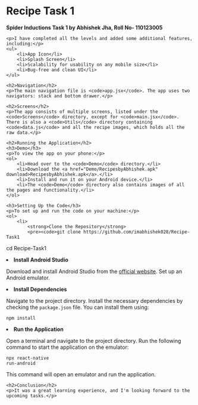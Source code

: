 <!DOCTYPE html>
<html lang="en">
<head>
    <meta charset="UTF-8">
    <meta name="viewport" content="width=device-width, initial-scale=1.0">
    <title>Recipe Task 1 - Abhishek Jha</title>
</head>
<body>
    <h1>Recipe Task 1</h1>
    <p><strong>Spider Inductions Task 1 by Abhishek Jha, Roll No- 110123005</strong></p>

    <p>I have completed all the levels and added some additional features, including:</p>
    <ul>
        <li>App Icon</li>
        <li>Splash Screen</li>
        <li>Scalability for usability on any mobile size</li>
        <li>Bug-free and clean UI</li>
    </ul>

    <h2>Navigation</h2>
    <p>The main navigation file is <code>app.jsx</code>. The app uses two navigators: stack and bottom drawer.</p>

    <h2>Screens</h2>
    <p>The app consists of multiple screens, listed under the <code>Screens</code> directory, except for <code>main.jsx</code>. There is also a <code>Utils</code> directory containing <code>data.js</code> and all the recipe images, which holds all the raw data.</p>

    <h2>Running the Application</h2>
    <h3>Demo</h3>
    <p>To view the app on your phone:</p>
    <ol>
        <li>Head over to the <code>Demo</code> directory.</li>
        <li>Download the <a href="Demo/RecipesbyAbhishek.apk" download>RecipesbyAbhishek.apk</a>.</li>
        <li>Install and run it on your Android device.</li>
        <li>The <code>Demo</code> directory also contains images of all the pages and functionality.</li>
    </ol>

    <h3>Setting Up the Code</h3>
    <p>To set up and run the code on your machine:</p>
    <ol>
        <li>
            <strong>Clone the Repository</strong>
            <pre><code>git clone https://github.com/imabhishek028/Recipe-Task1
cd Recipe-Task1</code></pre>
        </li>
        <li>
            <strong>Install Android Studio</strong>
            <p>Download and install Android Studio from the <a href="https://developer.android.com/studio" target="_blank">official website</a>. Set up an Android emulator.</p>
        </li>
        <li>
            <strong>Install Dependencies</strong>
            <p>Navigate to the project directory. Install the necessary dependencies by checking the <code>package.json</code> file. You can install them using:</p>
            <pre><code>npm install</code></pre>
        </li>
        <li>
            <strong>Run the Application</strong>
            <p>Open a terminal and navigate to the project directory. Run the following command to start the application on the emulator:</p>
            <pre><code>npx react-native run-android</code></pre>
            <p>This command will open an emulator and run the application.</p>
        </li>
    </ol>

    <h2>Conclusion</h2>
    <p>It was a great learning experience, and I'm looking forward to the upcoming tasks.</p>
</body>
</html>
